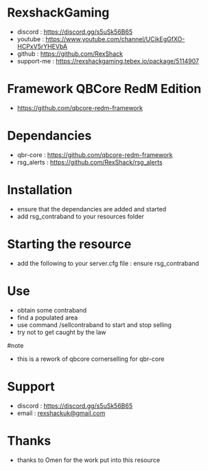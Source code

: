# RexshackGaming
- discord : https://discord.gg/s5uSk56B65
- youtube : https://www.youtube.com/channel/UCikEgGfXO-HCPxV5rYHEVbA
- github : https://github.com/RexShack
- support-me : https://rexshackgaming.tebex.io/package/5114907

# Framework QBCore RedM Edition
- https://github.com/qbcore-redm-framework

# Dependancies
- qbr-core : https://github.com/qbcore-redm-framework
- rsg_alerts : https://github.com/RexShack/rsg_alerts

# Installation
- ensure that the dependancies are added and started
- add rsg_contraband to your resources folder

# Starting the resource
- add the following to your server.cfg file : ensure rsg_contraband

# Use
- obtain some contraband
- find a populated area
- use command /sellcontraband to start and stop selling
- try not to get caught by the law

#note
- this is a rework of qbcore cornerselling for qbr-core

# Support
- discord : https://discord.gg/s5uSk56B65
- email : rexshackuk@gmail.com

# Thanks
- thanks to Omen for the work put into this resource